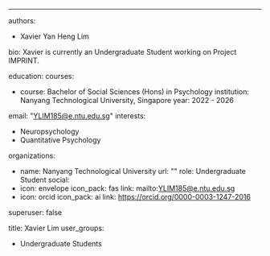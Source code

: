 ---
authors:
- Xavier Yan Heng Lim

bio: Xavier is currently an Undergraduate Student working on Project IMPRINT.

education:
  courses:
  - course: Bachelor of Social Sciences (Hons) in Psychology
    institution: Nanyang Technological University, Singapore
    year: 2022 - 2026

email: "YLIM185@e.ntu.edu.sg"
interests:
- Neuropsychology
- Quantitative Psychology

organizations:
- name: Nanyang Technological University
  url: ""
role: Undergraduate Student
social:
- icon: envelope
  icon_pack: fas
  link: mailto:YLIM185@e.ntu.edu.sg
- icon: orcid
  icon_pack: ai
  link:  https://orcid.org/0000-0003-1247-2016

superuser: false

title: Xavier Lim
user_groups:
- Undergraduate Students
